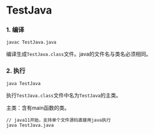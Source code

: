# TestJava

### 1. 编译

`javac TestJava.java`

编译生成`TestJava.class`文件。java的文件名与类名必须相同。

### 2. 执行

`java TestJava`

执行`TestJava.class`文件中名为`TestJava`的主类。

主类：含有main函数的类。

```
// java11开始，支持单个文件源码直接用java执行
java TestJava.java
```
